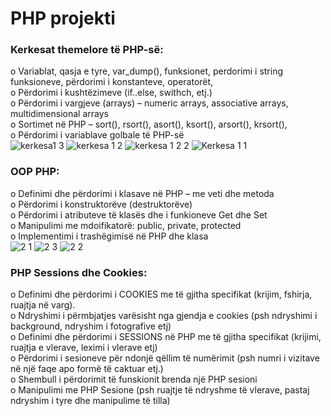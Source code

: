 # PHP projekti

### Kerkesat themelore të PHP-së: 
o Variablat, qasja e tyre, var_dump(), funksionet, perdorimi i string funksioneve, përdorimi i konstanteve, operatorët, <br>
o Përdorimi i kushtëzimeve (if..else, swithch, etj.)  <br>
o Përdorimi i vargjeve (arrays) – numeric arrays, associative arrays, multidimensional arrays  <br>
o Sortimet në PHP – sort(), rsort(), asort(), ksort(), arsort(), krsort(),  <br>
o Përdorimi i variablave golbale të PHP-së  <br>
![kerkesa1 3](https://github.com/BesartaMustafa1/web2/assets/116516097/7dc25b71-3a2e-4e20-b41d-30e9c3e751ab)
![kerkesa 1 2](https://github.com/BesartaMustafa1/web2/assets/116516097/832e3048-145b-4984-af58-c55b2dfde9b0)
![kerkesa 1 2 2](https://github.com/BesartaMustafa1/web2/assets/116516097/911599c4-55db-401e-83e7-481d2ac9831d)
![Kerkesa 1 1](https://github.com/BesartaMustafa1/web2/assets/116516097/4baaaa0c-7c5e-4b49-828d-93aa0bbb2ada)

### OOP PHP:
o Definimi dhe përdorimi i klasave në PHP – me veti dhe metoda <br>
o Përdorimi i konstruktorëve (destruktorëve) <br>
o Përdorimi i atributeve të klasës dhe i funkioneve Get dhe Set <br>
o Manipulimi me mdoifikatorë: public, private, protected <br>
o Implementimi i trashëgimisë në PHP dhe klasa <br>
![2 1](https://github.com/BesartaMustafa1/web2/assets/116516097/8c5eb1b6-2b3a-43fd-a7d8-277c95ea3aa1)
![2 3](https://github.com/BesartaMustafa1/web2/assets/116516097/37947324-2f53-4d7b-b2e4-f4cc77503cb8)
![2 2](https://github.com/BesartaMustafa1/web2/assets/116516097/9dfccfd8-9966-4a09-b267-543f5773ee5f)


### PHP Sessions dhe Cookies:
o Definimi dhe përdorimi i COOKIES me të gjitha specifikat (krijim, fshirja, ruajtja në varg). <br>
o Ndryshimi i përmbjatjes varësisht nga gjendja e cookies (psh ndryshimi i background, ndryshim i fotografive etj) <br>
o Definimi dhe përdorimi i SESSIONS në PHP me të gjitha specifikat (krijimi, ruajtja e vlerave, leximi i vlerave etj) <br>
o Përdorimi i sesioneve për ndonjë qëllim të numërimit (psh numri i vizitave në një faqe apo formë të caktuar etj.) <br>
o Shembull i përdorimit të funskionit brenda një PHP sesioni <br>
o Manipulimi me PHP Sesione (psh ruajtje të ndryshme të vlerave, pastaj ndryshim i tyre dhe manipulime të tilla) <br>
